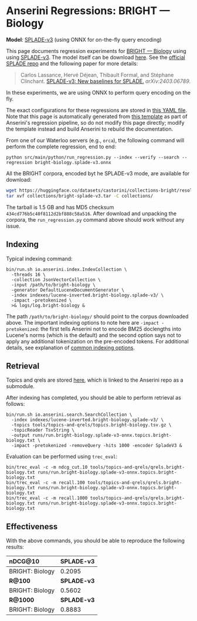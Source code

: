 # Anserini Regressions: BRIGHT &mdash; Biology

**Model**: [SPLADE-v3](https://arxiv.org/abs/2403.06789) (using ONNX for on-the-fly query encoding)

This page documents regression experiments for [BRIGHT &mdash; Biology](https://brightbenchmark.github.io/) using using [SPLADE-v3](https://arxiv.org/abs/2403.06789).
The model itself can be download [here](https://huggingface.co/naver/splade-v3).
See the [official SPLADE repo](https://github.com/naver/splade) and the following paper for more details:

> Carlos Lassance, Hervé Déjean, Thibault Formal, and Stéphane Clinchant. [SPLADE-v3: New baselines for SPLADE.](https://arxiv.org/abs/2403.06789) _arXiv:2403.06789_.

In these experiments, we are using ONNX to perform query encoding on the fly.

The exact configurations for these regressions are stored in [this YAML file](../../src/main/resources/regression/bright-biology.splade-v3.onnx.yaml).
Note that this page is automatically generated from [this template](../../src/main/resources/docgen/templates/bright-biology.splade-v3.onnx.template) as part of Anserini's regression pipeline, so do not modify this page directly; modify the template instead and build Anserini to rebuild the documentation.

From one of our Waterloo servers (e.g., `orca`), the following command will perform the complete regression, end to end:

```
python src/main/python/run_regression.py --index --verify --search --regression bright-biology.splade-v3.onnx
```

All the BRIGHT corpora, encoded byt he SPLADE-v3 mode, are available for download:

```bash
wget https://huggingface.co/datasets/castorini/collections-bright/resolve/main/bright-splade-v3.tar -P collections/
tar xvf collections/bright-splade-v3.tar -C collections/
```

The tarball is 1.5 GB and has MD5 checksum `434cd776b5c40f8112d2bf888c58a516`.
After download and unpacking the corpora, the `run_regression.py` command above should work without any issue.

## Indexing

Typical indexing command:

```
bin/run.sh io.anserini.index.IndexCollection \
  -threads 16 \
  -collection JsonVectorCollection \
  -input /path/to/bright-biology \
  -generator DefaultLuceneDocumentGenerator \
  -index indexes/lucene-inverted.bright-biology.splade-v3/ \
  -impact -pretokenized \
  >& logs/log.bright-biology &
```

The path `/path/to/bright-biology/` should point to the corpus downloaded above.
The important indexing options to note here are `-impact -pretokenized`: the first tells Anserini not to encode BM25 doclengths into Lucene's norms (which is the default) and the second option says not to apply any additional tokenization on the pre-encoded tokens.
For additional details, see explanation of [common indexing options](../../docs/common-indexing-options.md).

## Retrieval

Topics and qrels are stored [here](https://github.com/castorini/anserini-tools/tree/master/topics-and-qrels), which is linked to the Anserini repo as a submodule.

After indexing has completed, you should be able to perform retrieval as follows:

```
bin/run.sh io.anserini.search.SearchCollection \
  -index indexes/lucene-inverted.bright-biology.splade-v3/ \
  -topics tools/topics-and-qrels/topics.bright-biology.tsv.gz \
  -topicReader TsvString \
  -output runs/run.bright-biology.splade-v3-onnx.topics.bright-biology.txt \
  -impact -pretokenized -removeQuery -hits 1000 -encoder SpladeV3 &
```

Evaluation can be performed using `trec_eval`:

```
bin/trec_eval -c -m ndcg_cut.10 tools/topics-and-qrels/qrels.bright-biology.txt runs/run.bright-biology.splade-v3-onnx.topics.bright-biology.txt
bin/trec_eval -c -m recall.100 tools/topics-and-qrels/qrels.bright-biology.txt runs/run.bright-biology.splade-v3-onnx.topics.bright-biology.txt
bin/trec_eval -c -m recall.1000 tools/topics-and-qrels/qrels.bright-biology.txt runs/run.bright-biology.splade-v3-onnx.topics.bright-biology.txt
```

## Effectiveness

With the above commands, you should be able to reproduce the following results:

| **nDCG@10**                                                                                                  | **SPLADE-v3**|
|:-------------------------------------------------------------------------------------------------------------|-----------|
| BRIGHT: Biology                                                                                              | 0.2095    |
| **R@100**                                                                                                    | **SPLADE-v3**|
| BRIGHT: Biology                                                                                              | 0.5602    |
| **R@1000**                                                                                                   | **SPLADE-v3**|
| BRIGHT: Biology                                                                                              | 0.8883    |
